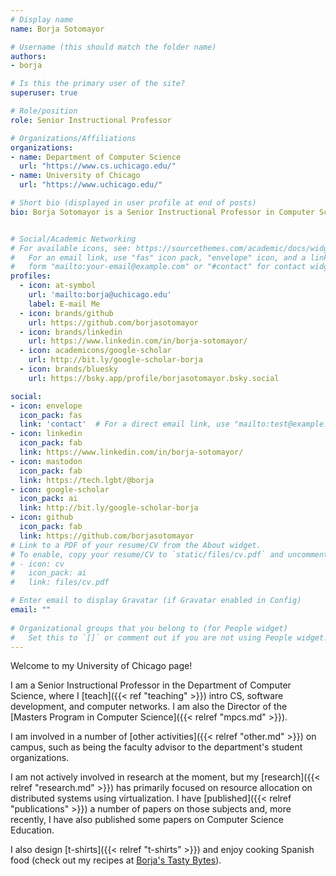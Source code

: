 ```yaml
---
# Display name
name: Borja Sotomayor

# Username (this should match the folder name)
authors:
- borja

# Is this the primary user of the site?
superuser: true

# Role/position
role: Senior Instructional Professor

# Organizations/Affiliations
organizations:
- name: Department of Computer Science
  url: "https://www.cs.uchicago.edu/"
- name: University of Chicago
  url: "https://www.uchicago.edu/"

# Short bio (displayed in user profile at end of posts)
bio: Borja Sotomayor is a Senior Instructional Professor in Computer Science at the University of Chicago, and Director of the Masters Program in Computer Science.


# Social/Academic Networking
# For available icons, see: https://sourcethemes.com/academic/docs/widgets/#icons
#   For an email link, use "fas" icon pack, "envelope" icon, and a link in the
#   form "mailto:your-email@example.com" or "#contact" for contact widget.
profiles:
  - icon: at-symbol
    url: 'mailto:borja@uchicago.edu'
    label: E-mail Me
  - icon: brands/github
    url: https://github.com/borjasotomayor
  - icon: brands/linkedin
    url: https://www.linkedin.com/in/borja-sotomayor/
  - icon: academicons/google-scholar
    url: http://bit.ly/google-scholar-borja
  - icon: brands/bluesky
    url: https://bsky.app/profile/borjasotomayor.bsky.social  

social:
- icon: envelope
  icon_pack: fas
  link: 'contact'  # For a direct email link, use "mailto:test@example.org".
- icon: linkedin
  icon_pack: fab
  link: https://www.linkedin.com/in/borja-sotomayor/
- icon: mastodon
  icon_pack: fab
  link: https://tech.lgbt/@borja
- icon: google-scholar
  icon_pack: ai
  link: http://bit.ly/google-scholar-borja
- icon: github
  icon_pack: fab
  link: https://github.com/borjasotomayor
# Link to a PDF of your resume/CV from the About widget.
# To enable, copy your resume/CV to `static/files/cv.pdf` and uncomment the lines below.  
# - icon: cv
#   icon_pack: ai
#   link: files/cv.pdf

# Enter email to display Gravatar (if Gravatar enabled in Config)
email: ""
  
# Organizational groups that you belong to (for People widget)
#   Set this to `[]` or comment out if you are not using People widget.  
---
```


Welcome to my University of Chicago page!

I am a Senior Instructional Professor in the Department of Computer Science, where I [teach]({{< ref "teaching" >}}) intro CS, software development, and computer networks. I am also the Director of the [Masters Program in Computer Science]({{< relref "mpcs.md" >}}). 

I am involved in a number of [other activities]({{< relref "other.md" >}}) on campus, such as being the faculty advisor to the department's student organizations.

I am not actively involved in research at the moment, but my [research]({{< relref "research.md" >}}) has primarily focused on resource allocation on distributed systems using virtualization. I have [published]({{< relref "publications" >}}) a number of papers on those subjects and, more recently, I have also published some papers on Computer Science Education.

I also design [t-shirts]({{< relref "t-shirts" >}}) and enjoy cooking Spanish food (check out my recipes at [Borja's Tasty Bytes](https://borja.recipes/)).